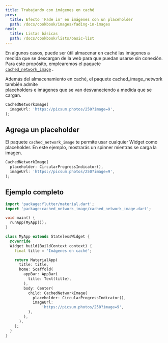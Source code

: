 ```yaml
---
title: Trabajando con imágenes en caché
prev:
  title: Efecto 'Fade in' en imágenes con un placeholder
  path: /docs/cookbook/images/fading-in-images
next:
  title: Listas básicas
  path: /docs/cookbook/lists/basic-list
---
```


En algunos casos, puede ser útil almacenar en caché las imágenes a medida que se descargan de la web para que puedan usarse sin conexión. Para este propósito, emplearemos el paquete  
[`cached_network_image`]({{site.pub-pkg}}/cached_network_image)
.

Además del almacenamiento en caché, el paquete cached_image_network también admite  
placeholders e imágenes que se van desvaneciendo a medida que se cargan.

<!-- skip -->
```dart
CachedNetworkImage(
  imageUrl: 'https://picsum.photos/250?image=9',
);
```

## Agrega un placeholder

El paquete `cached_network_image` te permite usar cualquier Widget como placeholder.
En este ejemplo, mostrarás un spinner mientras se carga la imagen.

<!-- skip -->
```dart
CachedNetworkImage(
  placeholder: CircularProgressIndicator(),
  imageUrl: 'https://picsum.photos/250?image=9',
);
``` 

## Ejemplo completo

<!-- skip -->
```dart
import 'package:flutter/material.dart';
import 'package:cached_network_image/cached_network_image.dart';

void main() {
  runApp(MyApp());
}

class MyApp extends StatelessWidget {
  @override
  Widget build(BuildContext context) {
    final title = 'Imágenes en caché';

    return MaterialApp(
      title: title,
      home: Scaffold(
        appBar: AppBar(
          title: Text(title),
        ),
        body: Center(
          child: CachedNetworkImage(
            placeholder: CircularProgressIndicator(),
            imageUrl:
                'https://picsum.photos/250?image=9',
          ),
        ),
      ),
    );
  }
}
```